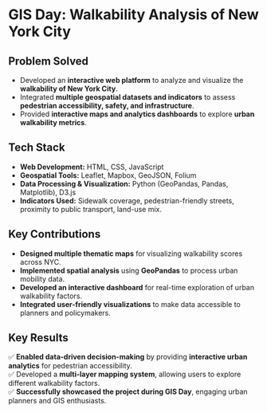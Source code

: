 # GIS Day: Walkability Analysis of New York City
 

## Problem Solved  
- Developed an **interactive web platform** to analyze and visualize the **walkability of New York City**.  
- Integrated **multiple geospatial datasets and indicators** to assess **pedestrian accessibility, safety, and infrastructure**.  
- Provided **interactive maps and analytics dashboards** to explore **urban walkability metrics**.  

## Tech Stack  
- **Web Development:** HTML, CSS, JavaScript  
- **Geospatial Tools:** Leaflet, Mapbox, GeoJSON, Folium  
- **Data Processing & Visualization:** Python (GeoPandas, Pandas, Matplotlib), D3.js  
- **Indicators Used:** Sidewalk coverage, pedestrian-friendly streets, proximity to public transport, land-use mix.  

## Key Contributions  
- **Designed multiple thematic maps** for visualizing walkability scores across NYC.  
- **Implemented spatial analysis** using **GeoPandas** to process urban mobility data.  
- **Developed an interactive dashboard** for real-time exploration of urban walkability factors.  
- **Integrated user-friendly visualizations** to make data accessible to planners and policymakers.  

## Key Results  
✅ **Enabled data-driven decision-making** by providing **interactive urban analytics** for pedestrian accessibility.  
✅ Developed a **multi-layer mapping system**, allowing users to explore different walkability factors.  
✅ **Successfully showcased the project during GIS Day**, engaging urban planners and GIS enthusiasts.  
